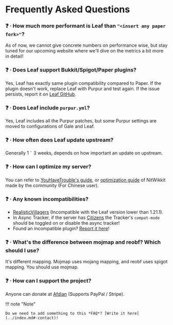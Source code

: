 # Frequently Asked Questions

### ❓ · How much more performant is Leaf than `"<insert any paper fork>"`?
As of now, we cannot give concrete numbers on performance wise, but stay tuned for our upcoming website where we'll dive on the metrics a bit more in detail!

### ❓ · Does Leaf support Bukkit/Spigot/Paper plugins?
Yes, Leaf has exactly same plugin compatibility compared to Paper. If the plugin doesn't work, replace Leaf with Purpur and test again. If the issue persists, report it on [Leaf GitHub](https://github.com/Winds-Studio/Leaf/issues).

### ❓ · Does Leaf include `purpur.yml`?
Yes, Leaf includes all the Purpur patches, but some Purpur settings are moved to configurations of Gale and Leaf.

### ❓ · How often does Leaf update upstream?
Generally 1 ˜ 3 weeks, depends on how important an update on upstream.

### ❓ · How can I optimize my server?
You can refer to [YouHaveTrouble's guide](https://github.com/YouHaveTrouble/minecraft-optimization), or [optimization guide](https://nitwikit.yizhan.wiki/Java/optimize) of NitWikkit made by the community (For Chinese user).

### ❓ · Any known incompatibilities?
* [RealisticVillagers](https://www.spigotmc.org/resources/realisticvillagers.105055/) (Incompatible with the Leaf version lower than 1.21.1).
* In Async Tracker, if the server has [Citizens](https://github.com/CitizensDev/Citizens2) the Tracker's `compat-mode` should be toggled on or disable the async tracker!
* Found an incompatible plugin? [Report it here](https://github.com/Winds-Studio/Leaf/issues)!

### ❓ · What's the difference between mojmap and reobf? Which should I use?
It's different mapping. Mojmap uses mojang mapping, and reobf uses spigot mapping. You should use mojmap.

### ❓ · How can I support the project?
Anyone can donate at [Afdian](https://afdian.com/a/Dreeam) (Supports PayPal / Stripe).

!!! note "Note"

    Do we need to add something to this *FAQ*? [Write it here](../index.md#-contact)!
